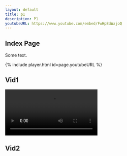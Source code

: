 ```yaml
---
layout: default
title: p1
description: P1
youtubeURL: https://www.youtube.com/embed/FwHp8dWajoQ
---
```


## Index Page

Some text.

{% include player.html id=page.youtubeURL %}

## Vid1

<video src="https://user-images.githubusercontent.com/4244739/188079247-745ef374-2146-4408-aa73-1ec372c37173.mov" controls="controls" style="max-width: 730px;">
</video>

## Vid2
